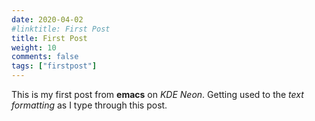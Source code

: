 ```yaml
---
date: 2020-04-02
#linktitle: First Post
title: First Post
weight: 10
comments: false
tags: ["firstpost"]
---
```



This is my first post from **emacs** on  _KDE Neon_. Getting used to the _text formatting_ as I type through this post.
